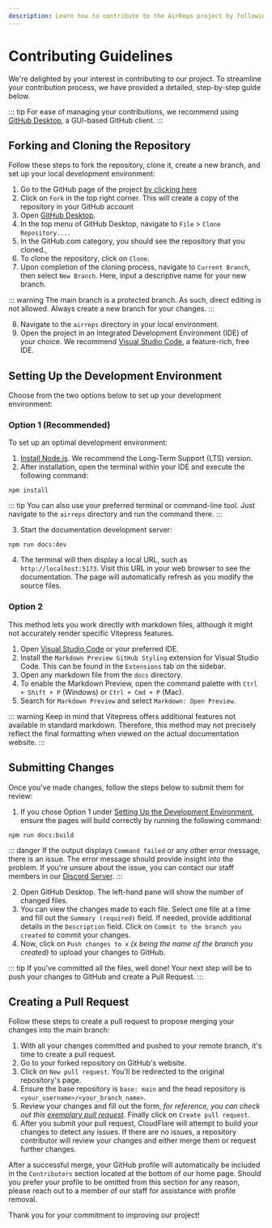 ```yaml
---
description: Learn how to contribute to the AirReps project by following this step-by-step guide. Fork and clone the repository, set up your development environment, make changes, and submit a pull request for review. Start contributing today!
---
```


# Contributing Guidelines

We're delighted by your interest in contributing to our project. To streamline your contribution process, we have provided a detailed, step-by-step guide below.

::: tip
For ease of managing your contributions, we recommend using [GitHub Desktop](https://desktop.github.com/), a GUI-based GitHub client.
:::

## Forking and Cloning the Repository

Follow these steps to fork the repository, clone it, create a new branch, and set up your local development environment:

1. Go to the GitHub page of the project [by clicking here](https://github.com/TowyTowy/airreps)
2. Click on `Fork` in the top right corner. This will create a copy of the repository in your GitHub account
3. Open [GitHub Desktop](https://desktop.github.com/).
4. In the top menu of GitHub Desktop, navigate to `File` > `Clone Repository...`.
5. In the GitHub.com category, you should see the repository that you cloned., 
6. To clone the repository, click on `Clone`.
7. Upon completion of the cloning process, navigate to `Current Branch`, then select `New Branch`. Here, input a descriptive name for your new branch.

::: warning
The main branch is a protected branch. As such, direct editing is not allowed. Always create a new branch for your changes.
:::

8. Navigate to the `airreps` directory in your local environment.
9. Open the project in an Integrated Development Environment (IDE) of your choice. We recommend [Visual Studio Code](https://code.visualstudio.com/), a feature-rich, free IDE.

## Setting Up the Development Environment

Choose from the two options below to set up your development environment:

### Option 1 (Recommended)

To set up an optimal development environment:

1. [Install Node.js](https://nodejs.org/). We recommend the Long-Term Support (LTS) version.
2. After installation, open the terminal within your IDE and execute the following command:

```shell
npm install
```

::: tip
You can also use your preferred terminal or command-line tool. Just navigate to the `airreps` directory and run the command there.
:::

3. Start the documentation development server:

```shell
npm run docs:dev
```

4. The terminal will then display a local URL, such as `http://localhost:5173`. Visit this URL in your web browser to see the documentation. The page will automatically refresh as you modify the source files.

### Option 2

This method lets you work directly with markdown files, although it might not accurately render specific Vitepress features.

1. Open [Visual Studio Code](https://code.visualstudio.com/) or your preferred IDE.
2. Install the `Markdown Preview GitHub Styling` extension for Visual Studio Code. This can be found in the `Extensions` tab on the sidebar.
3. Open any markdown file from the `docs` directory.
4. To enable the Markdown Preview, open the command palette with `Ctrl + Shift + P` (Windows) or `Ctrl + Cmd + P` (Mac).
5. Search for `Markdown Preview` and select `Markdown: Open Preview`.

::: warning
Keep in mind that Vitepress offers additional features not available in standard markdown. Therefore, this method may not precisely reflect the final formatting when viewed on the actual documentation website.
:::

## Submitting Changes

Once you've made changes, follow the steps below to submit them for review:

1. If you chose Option 1 under [Setting Up the Development Environment](#option-1-recommended), ensure the pages will build correctly by running the following command:

```shell
npm run docs:build
```

::: danger
If the output displays `Command failed` or any other error message, there is an issue. The error message should provide insight into the problem. If you're unsure about the issue, you can contact our staff members in our [Discord Server](https://airreps.link/discord).
:::

2. Open GitHub Desktop. The left-hand pane will show the number of changed files.
3. You can view the changes made to each file. Select one file at a time and fill out the `Summary (required)` field. If needed, provide additional details in the `Description` field. Click on `Commit to the branch you created` to commit your changes.
4. Now, click on `Push changes to x` *(x being the name of the branch you created)* to upload your changes to GitHub.

::: tip
If you've committed all the files, well done! Your next step will be to push your changes to GitHub and create a Pull Request.
:::

## Creating a Pull Request

Follow these steps to create a pull request to propose merging your changes into the main branch:

1. With all your changes committed and pushed to your remote branch, it's time to create a pull request.
2. Go to your forked repository on GitHub's website.
3. Click on `New pull request`. You'll be redirected to the original repository's page.
4. Ensure the base repository is `base: main` and the head repository is `<your_username>/<your_branch_name>`.
5. Review your changes and fill out the form, *for reference, you can check out this [exemplary pull request](https://github.com/TowyTowy/airreps/pull/20).* Finally click on `Create pull request`.
6. After you submit your pull request, CloudFlare will attempt to build your changes to detect any issues. If there are no issues, a repository contributor will review your changes and either merge them or request further changes.

After a successful merge, your GitHub profile will automatically be included in the `Contributors` section located at the bottom of our home page. Should you prefer your profile to be omitted from this section for any reason, please reach out to a member of our staff for assistance with profile removal.

Thank you for your commitment to improving our project!